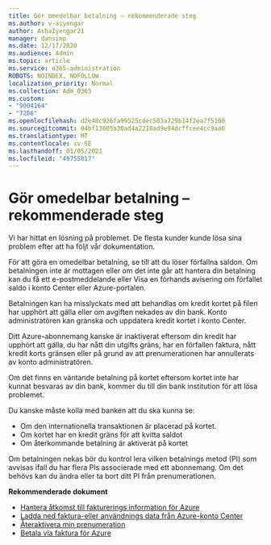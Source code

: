 ```yaml
---
title: Gör omedelbar betalning – rekommenderade steg
ms.author: v-aiyengar
author: AshaIyengar21
manager: dansimp
ms.date: 12/17/2020
ms.audience: Admin
ms.topic: article
ms.service: o365-administration
ROBOTS: NOINDEX, NOFOLLOW
localization_priority: Normal
ms.collection: Adm_O365
ms.custom:
- "9004164"
- "7286"
ms.openlocfilehash: d2e48c926fa99525cdec503a729b14f2ea7f5100
ms.sourcegitcommit: 04bf13605a30ad4a2218ad9e94dcffcee4cc9aa6
ms.translationtype: MT
ms.contentlocale: sv-SE
ms.lasthandoff: 01/05/2021
ms.locfileid: "49755817"
---
```

# <a name="make-immediate-payment---recommended-steps"></a>Gör omedelbar betalning – rekommenderade steg

Vi har hittat en lösning på problemet. De flesta kunder kunde lösa sina problem efter att ha följt vår dokumentation.

För att göra en omedelbar betalning, se till att du löser förfallna saldon. Om betalningen inte är mottagen eller om det inte går att hantera din betalning kan du få ett e-postmeddelande eller Visa en förhands avisering om förfallet saldo i konto Center eller Azure-portalen. 

Betalningen kan ha misslyckats med att behandlas om kredit kortet på filen har upphört att gälla eller om avgiften nekades av din bank. Konto administratören kan granska och uppdatera kredit kortet i konto Center. 

Ditt Azure-abonnemang kanske är inaktiverat eftersom din kredit har upphört att gälla, du har nått din utgifts gräns, har en förfallen faktura, nått kredit korts gränsen eller på grund av att prenumerationen har annullerats av konto administratören.  

Om det finns en väntande betalning på kortet eftersom kortet inte har kunnat besvaras av din bank, kommer du till din bank institution för att lösa problemet.  

Du kanske måste kolla med banken att du ska kunna se:

- Om den internationella transaktionen är placerad på kortet. 
- Om kortet har en kredit gräns för att kvitta saldot 
- Om återkommande betalning är aktiverat på kortet 

Om betalningen nekas bör du kontrol lera vilken betalnings metod (PI) som avvisas ifall du har flera PIs associerade med ett abonnemang. Om det behövs kan du ändra eller ta bort ditt PI från prenumerationen. 

**Rekommenderade dokument** 

- [Hantera åtkomst till fakturerings information för Azure](https://docs.microsoft.com/azure/billing/billing-manage-access?WT.mc_id=Portal-Microsoft_Azure_Support)
- [Ladda ned faktura-eller användnings data från Azure-konto Center](https://docs.microsoft.com/azure/billing/billing-download-azure-invoice-daily-usage-date?WT.mc_id=Portal-Microsoft_Azure_Support)
- [Återaktivera min prenumeration](https://docs.microsoft.com/azure/billing/billing-subscription-become-disable?WT.mc_id=Portal-Microsoft_Azure_Support)
- [Betala via faktura för Azure](https://docs.microsoft.com/azure/cost-management-billing/manage/pay-by-invoice) 
